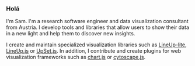 ### Holá

I'm Sam. I'm a research software engineer and data visualization consultant from Austria. I develop tools and libraries that allow users to show their data in a new light and help them to discover new insights.

I create and maintain specialized visualization libraries such as [LineUp-lite](https://github.com/sgratzl/lineup-lite), [LineUp.js](https://github.com/lineupjs) or [UpSet.js](https://github.com/upsetjs). In addition, I contribute and create plugins for web visualization frameworks such as [chart.js](https://github.com/sgratzl?tab=repositories&q=chartjs) or [cytoscape.js](https://github.com/sgratzl?tab=repositories&q=cytoscape).
